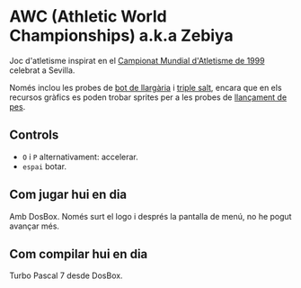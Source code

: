 # AWC (Athletic World Championships) a.k.a Zebiya

Joc d'atletisme inspirat en el [Campionat Mundial d'Atletisme de 1999](https://en.wikipedia.org/wiki/1999_World_Championships_in_Athletics) celebrat a Sevilla.

Només inclou les probes de [bot de llargària](https://en.wikipedia.org/wiki/Long_jump) i [triple salt](https://en.wikipedia.org/wiki/Triple_jump), encara que en els recursos gràfics es poden trobar sprites per a les probes de [llançament de pes](https://en.wikipedia.org/wiki/Shot_put).

## Controls
 * `O` i `P` alternativament: accelerar.
 * `espai` botar.

## Com jugar hui en dia

Amb DosBox. Només surt el logo i després la pantalla de menú, no he pogut avançar més.

## Com compilar hui en dia

Turbo Pascal 7 desde DosBox.